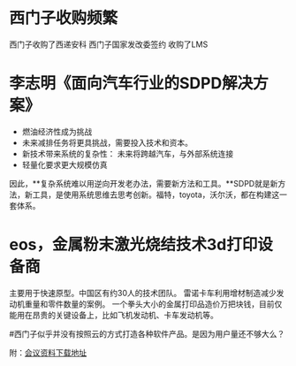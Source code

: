 
# 西门子收购频繁

西门子收购了西递安科
西门子国家发改委签约
收购了LMS


# 李志明《面向汽车行业的SDPD解决方案》

* 燃油经济性成为挑战
* 未来减排任务将更具挑战，需要投入技术和资本。
* 新技术带来系统的复杂性：  未来将跨越汽车，与外部系统连接
* 轻量化要求更大规模仿真

因此，**复杂系统难以用逆向开发老办法，需要新方法和工具。**SDPD就是新方法，新工具，是使用系统思维去思考创新。福特，toyota，沃尔沃，都在构建这一套体系。

# eos，金属粉末激光烧结技术3d打印设备商
主要用于快速原型。中国区有约30人的技术团队。
雷诺卡车利用增材制造减少发动机重量和零件数量的案例。
一个拳头大小的金属打印品造价万把块钱，目前仅能用在昂贵的关键设备上，比如飞机发动机、卡车发动机等。

#西门子似乎并没有按照云的方式打造各种软件产品。是因为用户量还不够大么？

附：[会议资料下载地址](http://www.vogel.com.cn/top/2017/sim&test/index.html)